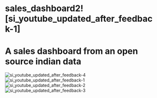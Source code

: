 # sales_dashboard2![si_youtube_updated_after_feedback-1]
# A sales dashboard from an open source indian data 
![si_youtube_updated_after_feedback-4](https://user-images.githubusercontent.com/66538587/118289512-b608dd00-b4d5-11eb-914e-0ad557dd8936.png)
![si_youtube_updated_after_feedback-1](https://user-images.githubusercontent.com/66538587/118289759-f49e9780-b4d5-11eb-8880-1570b25757a4.png)
![si_youtube_updated_after_feedback-2](https://user-images.githubusercontent.com/66538587/118289770-f8321e80-b4d5-11eb-905e-e94267960409.png)
![si_youtube_updated_after_feedback-3](https://user-images.githubusercontent.com/66538587/118289786-fbc5a580-b4d5-11eb-882e-f906a71ce903.png)

